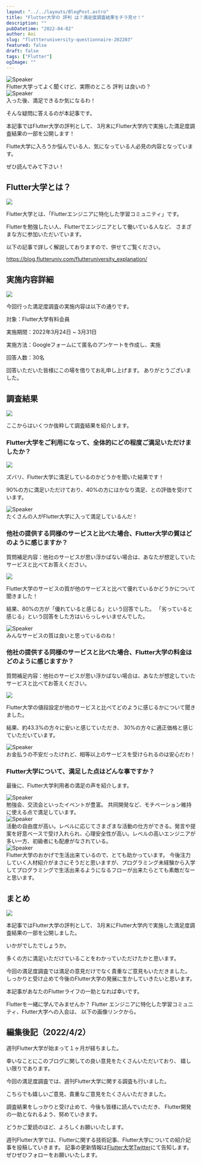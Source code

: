 ```yaml
---
layout: "../../layouts/BlogPost.astro"
title: "Flutter大学の 評判 は？満足度調査結果をチラ見せ！"
description: ""
pubDatetime: "2022-04-02"
author: Aoi
slug: "fluttteruniversity-questionnaire-202203"
featured: false
draft: false
tags: ["Flutter"]
ogImage: ""
---
```


<div class="speech-bubble-container">
  <div class="speech-bubble-avatar">
    <img src="https://blog.flutteruniv.com/wp-content/themes/cocoon-master/images/ojisan.png" alt="Speaker" />
  </div>
  <div class="speech-bubble">
    <div class="speech-bubble-content">
      Flutter大学ってよく聞くけど、実際のところ 評判 は良いの？
    </div>
    <div class="speech-bubble-arrow arrow-left"></div>
  </div>
</div>

<div class="speech-bubble-container">
  <div class="speech-bubble-avatar">
    <img src="https://blog.flutteruniv.com/wp-content/themes/cocoon-master/images/obasan.png" alt="Speaker" />
  </div>
  <div class="speech-bubble">
    <div class="speech-bubble-content">
      入った後、満足できるか気になるわ！
    </div>
    <div class="speech-bubble-arrow arrow-left"></div>
  </div>
</div>

そんな疑問に答えるのが本記事です。

本記事ではFlutter大学の評判として、
3月末にFlutter大学内で実施した満足度調査結果の一部を公開します！

Flutte大学に入ろうか悩んでいる人、気になっている人必見の内容となっています。

ぜひ読んでみて下さい！

## Flutter大学とは？

![](http://blog.flutteruniv.com/wp-content/uploads/2022/03/meeting3-1024x683.jpeg)

Flutter大学とは、「Flutterエンジニアに特化した学習コミュニティ」です。

Flutterを勉強したい人、Flutterでエンジニアとして働いている人など、
さまざまな方に参加いただいています。

以下の記事で詳しく解説しておりますので、併せてご覧ください。

https://blog.flutteruniv.com/flutteruniversity_explanation/

## 実施内容詳細

![](http://blog.flutteruniv.com/wp-content/uploads/2022/03/Meeting-1024x683.jpeg)

今回行った満足度調査の実施内容は以下の通りです。

対象：Flutter大学有料会員

実施期間：2022年3月24日 ~ 3月31日

実施方法：Googleフォームにて匿名のアンケートを作成し、実施

回答人数：30名

回答いただいた皆様にこの場を借りてお礼申し上げます。
ありがとうございました。

## 調査結果

![](http://blog.flutteruniv.com/wp-content/uploads/2022/03/meeting2-1024x683.jpeg)

ここからはいくつか抜粋して調査結果を紹介します。

### Flutter大学をご利用になって、全体的にどの程度ご満足いただけましたか？

![](https://blog.flutteruniv.com/wp-content/uploads/2022/04/20220402_満足度-1024x471.png)

ズバリ、Flutter大学に満足しているのかどうかを聞いた結果です！

90%の方に満足いただけており、40%の方にはかなり満足、との評価を受けています。

<div class="speech-bubble-container">
  <div class="speech-bubble-avatar">
    <img src="https://blog.flutteruniv.com/wp-content/themes/cocoon-master/images/woman.png" alt="Speaker" />
  </div>
  <div class="speech-bubble">
    <div class="speech-bubble-content">
      たくさんの人がFlutter大学に入って満足しているんだ！
    </div>
    <div class="speech-bubble-arrow arrow-left"></div>
  </div>
</div>

### 他社の提供する同様のサービスと比べた場合、Flutter大学の質はどのように感じますか？

質問補足内容：他社のサービスが思い浮かばない場合は、あなたが想定していたサービスと比べてお答えください。

![](https://blog.flutteruniv.com/wp-content/uploads/2022/04/20220402_質-1024x542.png)

Flutter大学のサービスの質が他のサービスと比べて優れているかどうかについて聞きました！

結果、80%の方が「優れていると感じる」という回答でした。
「劣っていると感じる」という回答をした方はいらっしゃいませんでした。

<div class="speech-bubble-container">
  <div class="speech-bubble-avatar">
    <img src="https://blog.flutteruniv.com/wp-content/themes/cocoon-master/images/b-woman.png" alt="Speaker" />
  </div>
  <div class="speech-bubble">
    <div class="speech-bubble-content">
      みんなサービスの質は良いと思っているのね！
    </div>
    <div class="speech-bubble-arrow arrow-left"></div>
  </div>
</div>

### 他社の提供する同様のサービスと比べた場合、Flutter大学の料金はどのように感じますか？

質問補足内容：他社のサービスが思い浮かばない場合は、あなたが想定していたサービスと比べてお答えください。

![](https://blog.flutteruniv.com/wp-content/uploads/2022/04/20220402_値段-1024x480.png)

Flutter大学の値段設定が他のサービスと比べてどのように感じるかについて聞きました。

結果、約43.3%の方々に安いと感じていただき、
30%の方々に適正価格と感じていただいています。

<div class="speech-bubble-container">
  <div class="speech-bubble-avatar">
    <img src="https://blog.flutteruniv.com/wp-content/themes/cocoon-master/images/doctress.png" alt="Speaker" />
  </div>
  <div class="speech-bubble">
    <div class="speech-bubble-content">
      お金払うの不安だったけれど、相等以上のサービスを受けられるのは安心だわ！
    </div>
    <div class="speech-bubble-arrow arrow-left"></div>
  </div>
</div>

### Flutter大学について、満足した点はどんな事ですか？

最後に、Flutter大学利用者の満足の声を紹介します。

<div class="speech-bubble-container">
  <div class="speech-bubble-avatar">
    <img src="https://blog.flutteruniv.com/wp-content/themes/cocoon-master/images/man.png" alt="Speaker" />
  </div>
  <div class="speech-bubble">
    <div class="speech-bubble-content">
      勉強会、交流会といったイベントが豊富。 共同開発など、モチベーション維持に使える点で満足しています。
    </div>
    <div class="speech-bubble-arrow arrow-left"></div>
  </div>
</div>

<div class="speech-bubble-container">
  <div class="speech-bubble-avatar">
    <img src="https://blog.flutteruniv.com/wp-content/themes/cocoon-master/images/b-man.png" alt="Speaker" />
  </div>
  <div class="speech-bubble">
    <div class="speech-bubble-content">
      活動の自由度が高い。レベルに応じてさまざまな活動の仕方ができる。発言や提案を好意ベースで受け入れられ、心理安全性が高い。レベルの高いエンジニアが多い一方、初級者にも配慮がなされている。
    </div>
    <div class="speech-bubble-arrow arrow-left"></div>
  </div>
</div>

<div class="speech-bubble-container">
  <div class="speech-bubble-avatar">
    <img src="https://blog.flutteruniv.com/wp-content/themes/cocoon-master/images/doctor.png" alt="Speaker" />
  </div>
  <div class="speech-bubble">
    <div class="speech-bubble-content">
      Flutter大学のおかげで生活出来ているので、とても助かっています。 今後注力していく人材紹介がまさにそうだと思いますが、プログラミング未経験から入学してプログラミングで生活出来るようになるフローが出来たらとても素敵だなーと思います。
    </div>
    <div class="speech-bubble-arrow arrow-left"></div>
  </div>
</div>

## まとめ

![](http://blog.flutteruniv.com/wp-content/uploads/2022/03/新聞-1024x683.jpeg)

本記事ではFlutter大学の評判として、
3月末にFlutter大学内で実施した満足度調査結果の一部を公開しました。

いかがでしたでしょうか。

多くの方に満足いただけていることをわかっていただけたかと思います。

今回の満足度調査では満足の意見だけでなく貴重なご意見もいただきました。
しっかりと受け止めて今後のFlutter大学の発展に生かしていきたいと思います。

本記事があなたのFlutterライフの一助となれば幸いです。

Flutterを一緒に学んでみませんか？
Flutter エンジニアに特化した学習コミュニティ、Flutter大学への入会は、
以下の画像リンクから。

## 編集後記（2022/4/2）

週刊Flutter大学が始まって１ヶ月が経ちました。

幸いなことにこのブログに関しての良い意見をたくさんいただいており、
嬉しい限りであります。

今回の満足度調査では、週刊Flutter大学に関する調査も行いました。

こちらでも嬉しいご意見、貴重なご意見をたくさんいただきました。

調査結果をしっかりと受け止めて、今後も皆様に読んでいただき、
Flutter開発の一助となれるよう、努めていきます。

どうかご愛読のほど、よろしくお願いいたします。

週刊Flutter大学では、Flutterに関する技術記事、Flutter大学についての紹介記事を投稿していきます。
記事の更新情報は[Flutter大学Twitter](https://twitter.com/FlutterUniv)にて告知します。
ぜひぜひフォローをお願いいたします。